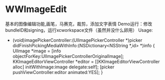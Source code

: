 # WWImageEdit
基本的图像编辑功能,画笔，马赛克，裁剪，添加文字表情
Demo运行：修改bundleID和signing，运行xcworkspace文件（虽然并没什么卵用）
Usage:
- (void)imagePickerController:(UIImagePickerController *)picker didFinishPickingMediaWithInfo:(NSDictionary<NSString *,id> *)info
{
    UIImage *image = [info objectForKey:UIImagePickerControllerOriginalImage];
    KKImageEditorViewController *editor = [[KKImageEditorViewController alloc] initWithImage:image delegate:self];
    [picker pushViewController:editor animated:YES];
}
